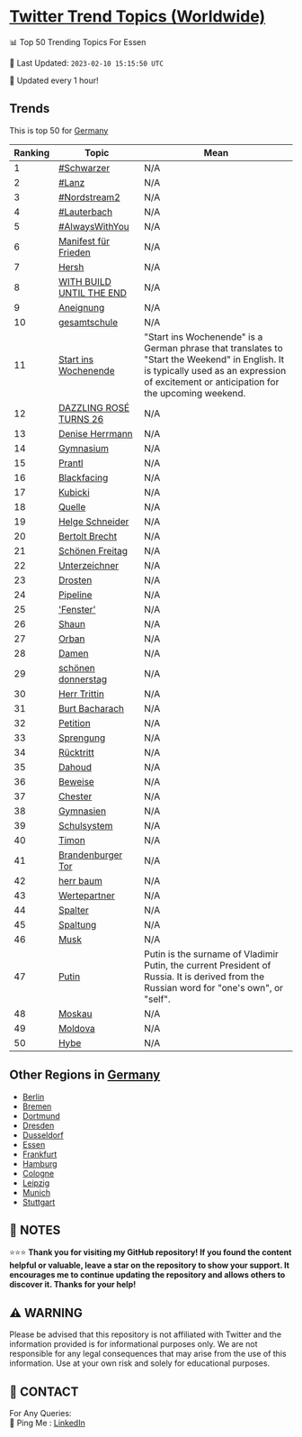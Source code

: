[Twitter Trend Topics (Worldwide)](https://github.com/ErcinDedeoglu/Twitter-Trend-Topics)
==========


📊 Top 50 Trending Topics For Essen

📆 Last Updated: `2023-02-10 15:15:50 UTC`

🔧 Updated every 1 hour!


## Trends

This is top 50 for [Germany](</Germany>)

| Ranking | Topic | Mean |
| ------- | ------------ | ------------ |
| 1 | [#Schwarzer](http://twitter.com/search?q=%23Schwarzer) | N/A |
| 2 | [#Lanz](http://twitter.com/search?q=%23Lanz) | N/A |
| 3 | [#Nordstream2](http://twitter.com/search?q=%23Nordstream2) | N/A |
| 4 | [#Lauterbach](http://twitter.com/search?q=%23Lauterbach) | N/A |
| 5 | [#AlwaysWithYou](http://twitter.com/search?q=%23AlwaysWithYou) | N/A |
| 6 | [Manifest für Frieden](http://twitter.com/search?q=Manifest+f%c3%bcr+Frieden) | N/A |
| 7 | [Hersh](http://twitter.com/search?q=Hersh) | N/A |
| 8 | [WITH BUILD UNTIL THE END](http://twitter.com/search?q=WITH+BUILD+UNTIL+THE+END) | N/A |
| 9 | [Aneignung](http://twitter.com/search?q=Aneignung) | N/A |
| 10 | [gesamtschule](http://twitter.com/search?q=gesamtschule) | N/A |
| 11 | [Start ins Wochenende](http://twitter.com/search?q=Start+ins+Wochenende) | "Start ins Wochenende" is a German phrase that translates to "Start the Weekend" in English. It is typically used as an expression of excitement or anticipation for the upcoming weekend. |
| 12 | [DAZZLING ROSÉ TURNS 26](http://twitter.com/search?q=DAZZLING+ROS%c3%89+TURNS+26) | N/A |
| 13 | [Denise Herrmann](http://twitter.com/search?q=Denise+Herrmann) | N/A |
| 14 | [Gymnasium](http://twitter.com/search?q=Gymnasium) | N/A |
| 15 | [Prantl](http://twitter.com/search?q=Prantl) | N/A |
| 16 | [Blackfacing](http://twitter.com/search?q=Blackfacing) | N/A |
| 17 | [Kubicki](http://twitter.com/search?q=Kubicki) | N/A |
| 18 | [Quelle](http://twitter.com/search?q=Quelle) | N/A |
| 19 | [Helge Schneider](http://twitter.com/search?q=Helge+Schneider) | N/A |
| 20 | [Bertolt Brecht](http://twitter.com/search?q=Bertolt+Brecht) | N/A |
| 21 | [Schönen Freitag](http://twitter.com/search?q=Sch%c3%b6nen+Freitag) | N/A |
| 22 | [Unterzeichner](http://twitter.com/search?q=Unterzeichner) | N/A |
| 23 | [Drosten](http://twitter.com/search?q=Drosten) | N/A |
| 24 | [Pipeline](http://twitter.com/search?q=Pipeline) | N/A |
| 25 | ['Fenster'](http://twitter.com/search?q=%27Fenster%27) | N/A |
| 26 | [Shaun](http://twitter.com/search?q=Shaun) | N/A |
| 27 | [Orban](http://twitter.com/search?q=Orban) | N/A |
| 28 | [Damen](http://twitter.com/search?q=Damen) | N/A |
| 29 | [schönen donnerstag](http://twitter.com/search?q=sch%c3%b6nen+donnerstag) | N/A |
| 30 | [Herr Trittin](http://twitter.com/search?q=Herr+Trittin) | N/A |
| 31 | [Burt Bacharach](http://twitter.com/search?q=Burt+Bacharach) | N/A |
| 32 | [Petition](http://twitter.com/search?q=Petition) | N/A |
| 33 | [Sprengung](http://twitter.com/search?q=Sprengung) | N/A |
| 34 | [Rücktritt](http://twitter.com/search?q=R%c3%bccktritt) | N/A |
| 35 | [Dahoud](http://twitter.com/search?q=Dahoud) | N/A |
| 36 | [Beweise](http://twitter.com/search?q=Beweise) | N/A |
| 37 | [Chester](http://twitter.com/search?q=Chester) | N/A |
| 38 | [Gymnasien](http://twitter.com/search?q=Gymnasien) | N/A |
| 39 | [Schulsystem](http://twitter.com/search?q=Schulsystem) | N/A |
| 40 | [Timon](http://twitter.com/search?q=Timon) | N/A |
| 41 | [Brandenburger Tor](http://twitter.com/search?q=Brandenburger+Tor) | N/A |
| 42 | [herr baum](http://twitter.com/search?q=herr+baum) | N/A |
| 43 | [Wertepartner](http://twitter.com/search?q=Wertepartner) | N/A |
| 44 | [Spalter](http://twitter.com/search?q=Spalter) | N/A |
| 45 | [Spaltung](http://twitter.com/search?q=Spaltung) | N/A |
| 46 | [Musk](http://twitter.com/search?q=Musk) | N/A |
| 47 | [Putin](http://twitter.com/search?q=Putin) | Putin is the surname of Vladimir Putin, the current President of Russia. It is derived from the Russian word for "one's own", or "self". |
| 48 | [Moskau](http://twitter.com/search?q=Moskau) | N/A |
| 49 | [Moldova](http://twitter.com/search?q=Moldova) | N/A |
| 50 | [Hybe](http://twitter.com/search?q=Hybe) | N/A |



## Other Regions in [Germany](</Germany>)

* [Berlin](</Germany/Berlin.md>)
* [Bremen](</Germany/Bremen.md>)
* [Dortmund](</Germany/Dortmund.md>)
* [Dresden](</Germany/Dresden.md>)
* [Dusseldorf](</Germany/Dusseldorf.md>)
* [Essen](</Germany/Essen.md>)
* [Frankfurt](</Germany/Frankfurt.md>)
* [Hamburg](</Germany/Hamburg.md>)
* [Cologne](</Germany/Cologne.md>)
* [Leipzig](</Germany/Leipzig.md>)
* [Munich](</Germany/Munich.md>)
* [Stuttgart](</Germany/Stuttgart.md>)



## 📝 NOTES

⭐⭐⭐ **Thank you for visiting my GitHub repository! If you found the content helpful or valuable, leave a star on the repository to show your support. It encourages me to continue updating the repository and allows others to discover it. Thanks for your help!**


## ⚠️ WARNING

Please be advised that this repository is not affiliated with Twitter and the information provided is for informational purposes only. We are not responsible for any legal consequences that may arise from the use of this information. Use at your own risk and solely for educational purposes.


## 📨 CONTACT

 For Any Queries:  
            🏓 Ping Me : [LinkedIn](https://www.linkedin.com/in/ercindedeoglu/)
